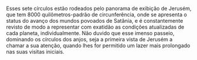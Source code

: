 ﻿Esses sete círculos estão rodeados pelo panorama de exibição de Jerusém, que tem 8000 quilômetros-padrão de circunferência, onde se apresenta o status do avanço dos mundos povoados de Satânia, e é constantemente revisto de modo a representar com exatidão as condições atualizadas de cada planeta, individualmente. Não duvido que esse imenso passeio, dominando os círculos dos anjos, seja a primeira vista de Jerusém a chamar a sua atenção, quando lhes for permitido um lazer mais prolongado nas suas visitas iniciais.
